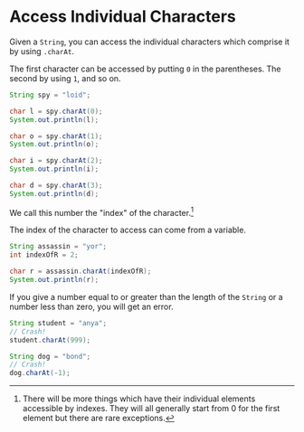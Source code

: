 # Access Individual Characters

Given a `String`, you can access the individual characters which
comprise it by using `.charAt`.

The first character can be accessed by putting `0` in the parentheses.
The second by using `1`, and so on.

```java
String spy = "loid";

char l = spy.charAt(0);
System.out.println(l);

char o = spy.charAt(1);
System.out.println(o);

char i = spy.charAt(2);
System.out.println(i);

char d = spy.charAt(3);
System.out.println(d);
```

We call this number the "index" of the character.[^otherds]

The index of the character to access can come from a variable.

```java
String assassin = "yor";
int indexOfR = 2;

char r = assassin.charAt(indexOfR);
System.out.println(r);
```

If you give a number equal to or greater than the length of the `String` or a number less than zero,
you will get an error.

```java
String student = "anya";
// Crash!
student.charAt(999);
```

```java
String dog = "bond";
// Crash!
dog.charAt(-1);
```

[^otherds]: There will be more things
which have their individual elements accessible by indexes. They will all generally start from 0 for the first element
but there are rare exceptions.

